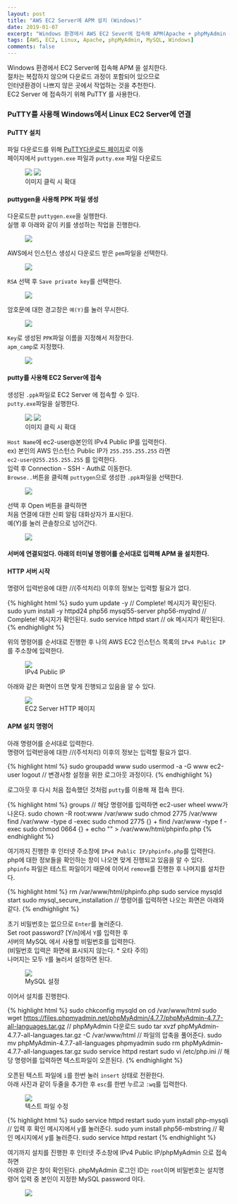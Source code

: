 ```yaml
---
layout: post
title: "AWS EC2 Server에 APM 설치 (Windows)"
date: 2019-01-07
excerpt: "Windows 환경에서 AWS EC2 Sever에 접속해 APM(Apache + phpMyAdmin + MySQL) 설치하기"
tags: [AWS, EC2, Linux, Apache, phpMyAdmin, MySQL, Windows]
comments: false
---
```


Windows 환경에서 EC2 Server에 접속해 APM 을 설치한다.  
절차는 복잡하지 않으며 다운로드 과정이 포함되어 있으므로  
인터넷환경이 나쁘지 않은 곳에서 작업하는 것을 추천한다.  
EC2 Server 에 접속하기 위해 PuTTY 를 사용한다.

### PuTTY를 사용해 Windows에서 Linux EC2 Server에 연결

#### PuTTY 설치

파일 다운로드를 위해 <a href="https://www.chiark.greenend.org.uk/~sgtatham/putty/">PuTTY다운로드 페이지</a>로 이동  
페이지에서 `puttygen.exe` 파일과 `putty.exe` 파일 다운로드

<figure class="half">
	<a href="{{site.url}}/assets/img/post/ec2_windows/server_1.JPG"><img src="{{site.url}}/assets/img/post/ec2_windows/server_1.JPG"></a>
	<a href="{{site.url}}/assets/img/post/ec2_windows/server_2.JPG"><img src="{{site.url}}/assets/img/post/ec2_windows/server_2.JPG"></a>
	<figcaption>이미지 클릭 시 확대</figcaption>
</figure>

#### puttygen을 사용해 PPK 파일 생성

다운로드한 `puttygen.exe`을 실행한다.  
실행 후 아래와 같이 키를 생성하는 작업을 진행한다.

<figure>
	<a href="{{site.url}}/assets/img/post/ec2_windows/server_3.JPG"><img src="{{site.url}}/assets/img/post/ec2_windows/server_3.JPG"></a>
</figure>

AWS에서 인스턴스 생성시 다운로드 받은 `pem`파일을 선택한다.

<figure>
	<a href="{{site.url}}/assets/img/post/ec2_windows/server_4.JPG"><img src="{{site.url}}/assets/img/post/ec2_windows/server_4.JPG"></a>
</figure>

`RSA` 선택 후 `Save private key`를 선택한다.

<figure>
	<a href="{{site.url}}/assets/img/post/ec2_windows/server_5.JPG"><img src="{{site.url}}/assets/img/post/ec2_windows/server_5.JPG"></a>
</figure>

암호문에 대한 경고창은 `예(Y)`를 눌러 무시한다.

<figure>
	<a href="{{site.url}}/assets/img/post/ec2_windows/server_6.JPG"><img src="{{site.url}}/assets/img/post/ec2_windows/server_6.JPG"></a>
</figure>

`Key`로 생성된 `PPK`파일 이름을 지정해서 저장한다.  
`apm_camp`로 지정했다.

<figure>
	<a href="{{site.url}}/assets/img/post/ec2_windows/server_7.JPG"><img src="{{site.url}}/assets/img/post/ec2_windows/server_7.JPG"></a>
</figure>

#### putty를 사용해 EC2 Server에 접속

생성된 `.ppk`파일로 EC2 Server 에 접속할 수 있다.  
`putty.exe`파일을 실행한다.

<figure class="half">
  <a href="{{site.url}}/assets/img/post/ec2_windows/server_9.JPG"><img src="{{site.url}}/assets/img/post/ec2_windows/server_9.JPG"></a>
	<a href="{{site.url}}/assets/img/post/ec2_windows/server_8.JPG"><img src="{{site.url}}/assets/img/post/ec2_windows/server_8.JPG"></a>
	<figcaption>이미지 클릭 시 확대</figcaption>
</figure>

`Host Name`에 ec2-user@본인의 IPv4 Public IP를 입력한다.  
ex) 본인의 AWS 인스턴스 Public IP가 `255.255.255.255` 라면  
`ec2-user@255.255.255.255` 를 입력한다.  
입력 후 Connection - SSH - Auth로 이동한다.  
`Browse..`버튼을 클릭해 `puttygen`으로 생성한 `.ppk`파일을 선택한다.

<figure>
	<a href="{{site.url}}/assets/img/post/ec2_windows/server_10.JPG"><img src="{{site.url}}/assets/img/post/ec2_windows/server_10.JPG"></a>
</figure>

선택 후 Open 버튼을 클릭하면  
처음 연결에 대한 신뢰 알림 대화상자가 표시된다.  
예(Y)를 눌러 콘솔창으로 넘어간다.

<figure>
	<a href="{{site.url}}/assets/img/post/ec2_windows/server_11.JPG"><img src="{{site.url}}/assets/img/post/ec2_windows/server_11.JPG"></a>
</figure>

#### 서버에 연결되었다. 아래의 터미널 명령어를 순서대로 입력해 APM 을 설치한다.

#### HTTP 서버 시작

명령어 입력반응에 대한 //(주석처리) 이후의 정보는 입력할 필요가 없다.

{% highlight html %}
 sudo yum update -y // Complete! 메시지가 확인된다.
 sudo yum install -y httpd24 php56 mysql55-server php56-myqlnd // Complete! 메시지가 확인된다.
 sudo service httpd start // ok 메시지가 확인된다.
{% endhighlight %}

위의 명령어를 순서대로 진행한 후 나의 AWS EC2 인스턴스 목록의 `IPv4 Public IP`를 주소창에 입력한다.

<figure>
	<a href="{{site.url}}/assets/img/post/ec2_windows/server_4.JPG"><img src="{{site.url}}/assets/img/post/ec2_windows/server_4.JPG"></a>
	<figcaption>IPv4 Public IP</figcaption>
</figure>

아래와 같은 화면이 뜨면 맞게 진행되고 있음을 알 수 있다.

<figure>
	<a href="{{site.url}}/assets/img/post/ec2_windows/server_5.JPG"><img src="{{site.url}}/assets/img/post/ec2_windows/server_5.JPG"></a>
	<figcaption>EC2 Server HTTP 페이지</figcaption>
</figure>

#### APM 설치 명령어

아래 명령어를 순서대로 입력한다.  
명령어 입력반응에 대한 //(주석처리) 이후의 정보는 입력할 필요가 없다.

{% highlight html %}
 sudo groupadd www
 sudo usermod -a -G www ec2-user
 logout // 변경사항 설정을 위한 로그아웃 과정이다.
{% endhighlight %}

로그아웃 후 다시 처음 접속했던 것처럼 `putty`를 이용해 재 접속 한다.

{% highlight html %}
 groups // 해당 명령어를 입력하면 ec2-user wheel www가 나온다.
 sudo chown -R root:www /var/www
 sudo chmod 2775 /var/www
 find /var/www -type d -exec sudo chmod 2775 {} +
 find /var/www -type f -exec sudo chmod 0664 {} +
 echo "<?php phpinfo() ?>" > /var/www/html/phpinfo.php
{% endhighlight %}

여기까지 진행한 후 인터넷 주소창에 `IPv4 Public IP/phpinfo.php`를 입력한다.  
php에 대한 정보들을 확인하는 창이 나오면 맞게 진행되고 있음을 알 수 있다.  
`phpinfo` 파일은 테스트 파일이기 때문에 이어서 `remove`를 진행한 후 나머지를 설치한다.

{% highlight html %}
 rm /var/www/html/phpinfo.php
 sudo service mysqld start
 sudo mysql_secure_installation // 명령어를 입력하면 나오는 화면은 아래와 같다.
{% endhighlight %}

초기 비밀번호는 없으므로 `Enter`를 눌러준다.  
Set root password? [Y/n]에서 `Y`를 입력한 후  
서버의 MySQL 에서 사용할 비밀번호를 입력한다.  
(비밀번호 입력은 화면에 표시되지 않는다. * 오타 주의)  
나머지는 모두 `Y`를 눌러서 설정하면 된다.

<figure>
	<a href="{{site.url}}/assets/img/post/ec2_windows/server_14.JPG"><img src="{{site.url}}/assets/img/post/ec2_windows/server_14.JPG"></a>
	<figcaption>MySQL 설정</figcaption>
</figure>

이어서 설치를 진행한다.

{% highlight html %}
 sudo chkconfig mysqld on
 cd /var/www/html
 sudo wget https://files.phpmyadmin.net/phpMyAdmin/4.7.7/phpMyAdmin-4.7.7-all-languages.tar.gz // phpMyAdmin 다운로드
 sudo tar xvzf phpMyAdmin-4.7.7-all-languages.tar.gz -C /var/www/html // 파일의 압축을 풀어준다.
 sudo mv phpMyAdmin-4.7.7-all-languages phpmyadmin
 sudo rm phpMyAdmin-4.7.7-all-languages.tar.gz
 sudo service httpd restart
 sudo vi /etc/php.ini // 해당 명령어를 입력하면 텍스트파일이 오픈된다.
{% endhighlight %}

오픈된 텍스트 파일에 `i`를 한번 눌러 `insert` 상태로 전환한다.  
아래 사진과 같이 두줄을 추가한 후 `esc`를 한번 누르고 `:wq`를 입력한다.

<figure>
	<a href="{{site.url}}/assets/img/post/ec2_windows/server_15.JPG"><img src="{{site.url}}/assets/img/post/ec2_windows/server_15.JPG"></a>
	<figcaption>텍스트 파일 수정</figcaption>
</figure>

{% highlight html %}
 sudo service httpd restart
 sudo yum install php-mysqli // 입력 후 확인 메시지에서 y를 눌러준다.
 sudo yum install php56-mbstring // 확인 메시지에서 y를 눌러준다.
 sudo service httpd restart
{% endhighlight %}

여기까지 설치를 진행한 후 인터넷 주소창에 IPv4 Public IP/phpMyAdmin 으로 접속하면  
아래와 같은 창이 확인된다.
phpMyAdmin 로그인 ID는 `root`이며 비밀번호는 설치명령어 입력 중 본인이 지정한 MySQL password 이다.

<figure>
	<a href="{{site.url}}/assets/img/post/ec2_windows/server_16.JPG"><img src="{{site.url}}/assets/img/post/ec2_windows/server_16.JPG"></a>
</figure>
